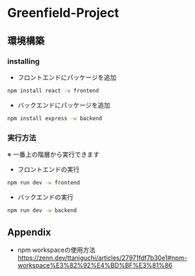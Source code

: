 # Greenfield-Project

## 環境構築

### installing

- フロントエンドにパッケージを追加
```.sh
npm install react -w frontend 
```

- バックエンドにパッケージを追加
```.sh
npm install express -w backend 
```

### 実行方法
※ 一番上の階層から実行できます
- フロントエンドの実行
```.sh
npm run dev -w frontend 
```

- バックエンドの実行
```.sh
npm run dev -w backend 
```



## Appendix
- npm workspaceの使用方法
https://zenn.dev/ttaniguchi/articles/27971fdf7b30e1#npm-workspace%E3%82%92%E4%BD%BF%E3%81%86

